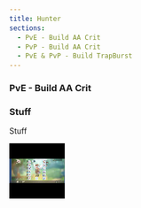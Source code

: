 ```yaml
---
title: Hunter
sections:
  - PvE - Build AA Crit
  - PvP - Build AA Crit
  - PvE & PvP - Build TrapBurst
---
```


### PvE - Build AA Crit 

### Stuff

Stuff

<div class="row">
  <div class="col-md-3 col-sm-3 col-xs-6">
    <div class="screenshot-holder">
      <a href="assets/images/jobs/hunter/Hunter_PvE_AA_Crit_Build.png" data-toggle="lightbox"><img class="img-responsive" src="assets/images/jobs/hunter/Hunter_PvE_AA_Crit_Build_thumb.jpg" alt="screenshot" /></a>
      <a class="mask" href="assets/images/jobs/hunter/Hunter_PvE_AA_Crit_Build.png" data-toggle="lightbox"><i class="icon fa fa-search-plus"></i></a>
    </div>
  </div>
</div>
